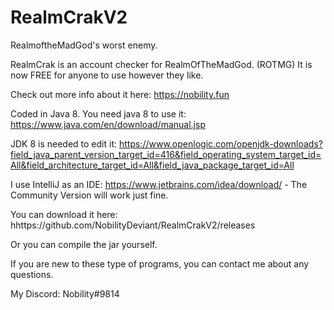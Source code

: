 # RealmCrakV2
RealmoftheMadGod's worst enemy.

RealmCrak is an account checker for RealmOfTheMadGod. (ROTMG)
It is now FREE for anyone to use however they like.

Check out more info about it here: https://nobility.fun

Coded in Java 8. You need java 8 to use it: https://www.java.com/en/download/manual.jsp

JDK 8 is needed to edit it: https://www.openlogic.com/openjdk-downloads?field_java_parent_version_target_id=416&field_operating_system_target_id=All&field_architecture_target_id=All&field_java_package_target_id=All

I use IntelliJ as an IDE: https://www.jetbrains.com/idea/download/ - The Community Version will work just fine.

You can download it here: hhttps://github.com/NobilityDeviant/RealmCrakV2/releases

Or you can compile the jar yourself.

If you are new to these type of programs, you can contact me about any questions.

My Discord: Nobility#9814

